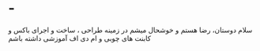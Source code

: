 # -
سلام دوستان، رضا هستم و خوشحال میشم در زمینه طراحی ، ساخت و اجرای  باکس و کابنت های چوبی و ام دی اف آموزشی داشته باشم
